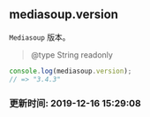 ## mediasoup.version

`Mediasoup` 版本。

> @type String readonly

```js
console.log(mediasoup.version);
// => "3.4.3"
```

### 更新时间: 2019-12-16 15:29:08